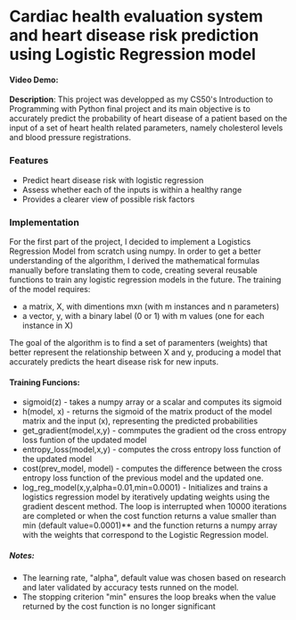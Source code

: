 # Cardiac health evaluation system and heart disease risk prediction using Logistic Regression model
#### Video Demo:  <URL HERE>
__Description__: This project was developped as my CS50's Introduction to Programming with Python final project and its main objective is to accurately predict the probability of heart disease of a patient based on the input of a set of heart health related parameters, namely cholesterol levels and blood pressure registrations. 
### Features
+ Predict heart disease risk with logistic regression
+ Assess whether each of the inputs is within a healthy range
+ Provides a clearer view of possible risk factors

### Implementation
For the first part of the project, I decided to implement a Logistics Regression Model from scratch using numpy. In order to get a better understanding of the algorithm, I derived the mathematical formulas manually before translating them to code, creating several reusable functions to train any logistic regression models in the future.
The training of the model requires:

+ a matrix, X, with dimentions mxn (with m instances and n parameters)
+ a vector, y, with a binary label (0 or 1) with m values (one for each instance in X)

The goal of the algorithm is to find a set of paramenters (weights) that better represent the relationship between X and y, producing a model that accurately predicts the heart disease risk for new inputs.

#### Training Funcions:
+ sigmoid(z) - takes a numpy array or a scalar and computes its sigmoid
+ h(model, x) - returns the sigmoid of the matrix product of the model matrix and the input (x), representing the predicted probabilities
+ get_gradient(model,x,y) - commputes the gradient od the cross entropy loss funtion of the updated model
+ entropy_loss(model,x,y) - computes the cross entropy loss function of the updated model
+ cost(prev_model, model) - computes the difference between the cross entropy loss function of the previous model and the updated one.
+ log_reg_model(x,y,alpha=0.01,min=0.0001) - Initializes and trains a logistics regression model by iteratively updating weights using the gradient descent method. The loop is interrupted when 10000 iterations are completed or when the cost function returns a value smaller than min (default value=0.0001)** and the function returns a numpy array with the weights that correspond to the Logistic Regression model.

##### Notes:
+ The learning rate, "alpha", default value was chosen based on research and later validated by accuracy tests runned on the model.
+ The stopping criterion "min" ensures the loop breaks when the value returned by the cost function is no longer significant

